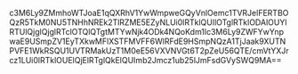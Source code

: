 c3M6Ly9ZMmhoWTJoaE1qQXRhV1YwWmpweGQyVnlOemc1TVRJelFERTBOQzR5TkM0NU5TNHhNREk2TlRZME5EZyNLUi0lRTklQUIlOTglRTklODAlOUYlRTUlQjglQjglRTclOTQlQTgtMTYwNjk4ODk4NQoKdm1lc3M6Ly9ZWFYwYnpwaE9USmpZV1EyTXkwMFlXSTFMVFF6WlRFdE9HSmpNQzA1TjJaak9XUTNPVFE1WkRSQU1UVTRMakUzT1M0eE56VXVNVGt6T2pZeU56QTE/cmVtYXJrcz1LUi0lRTklOUElQjElRTglQkElQUImb2Jmcz1ub25lJmFsdGVySWQ9MA==
